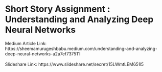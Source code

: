 # Short Story Assignment : Understanding and Analyzing Deep Neural Networks

<p> Medium Article Link: https://sheemamurugeshbabu.medium.com/understanding-and-analyzing-deep-neural-networks-a2a7ef737511 <br><br>
Slideshare Link: https://www.slideshare.net/secret/15LWmtLEM651l5 </p>
